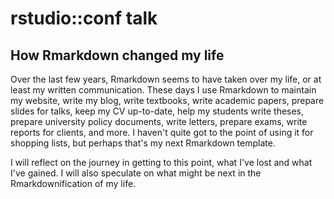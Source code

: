 # rstudio::conf talk

## How Rmarkdown changed my life

Over the last few years, Rmarkdown seems to have taken over my life, or at least my written communication. These days I use Rmarkdown to maintain my website, write my blog, write textbooks, write academic papers, prepare slides for talks, keep my CV up-to-date, help my students write theses, prepare university policy documents, write letters, prepare exams, write reports for clients, and more. I haven't quite got to the point of using it for shopping lists, but perhaps that's my next Rmarkdown template.

I will reflect on the journey in getting to this point, what I've lost and what I've gained. I will also speculate on what might be next in the Rmarkdownification of my life.


